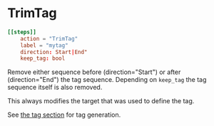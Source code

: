 # TrimTag


```toml
[[steps]]
    action = "TrimTag"
    label = "mytag"
    direction: Start|End"
    keep_tag: bool


```

Remove either sequence before (direction="Start") or after (direction="End") the tag sequence.
Depending on `keep_tag` the tag sequence itself is also removed.

This always modifies the target that was used to define the tag.


See [the tag section](../../tag-steps) for tag generation.


